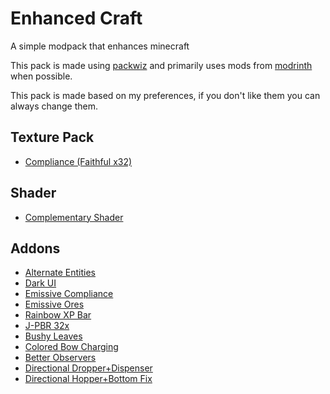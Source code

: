 # Enhanced Craft

A simple modpack that enhances minecraft

This pack is made using [packwiz](https://packwiz.infra.link/) and primarily uses mods from [modrinth](https://modrinth.com/) when possible.

This pack is made based on my preferences, if you don't like them you can always change them.


Texture Pack
------------
- [Compliance (Faithful x32)](https://faithfulpack.net/faithful32x/latest)

Shader
------
- [Complementary Shader](https://www.curseforge.com/minecraft/customization/complementary-shaders)

Addons
------
- [Alternate Entities](https://faithfulpack.net/addons/alternate-entities)
- [Dark UI](https://faithfulpack.net/addons/dark-ui)
- [Emissive Compliance](https://faithfulpack.net/addons/emissive-compliance)
- [Emissive Ores](https://faithfulpack.net/addons/emissive-ores)
- [Rainbow XP Bar](https://faithfulpack.net/addons/rainbow-xp-bar)
- [J-PBR 32x](https://faithfulpack.net/addons/ComplianceJ-PBR32x)
- [Bushy Leaves](https://faithfulpack.net/addons/BushyLeaves)
- [Colored Bow Charging](https://faithfulpack.net/addons/ChargingBows)
- [Better Observers](https://faithfulpack.net/addons/BetterObservers)
- [Directional Dropper+Dispenser](https://faithfulpack.net/addons/DirectionalDropperDispenser)
- [Directional Hopper+Bottom Fix](https://faithfulpack.net/addons/DirectionalHopperBottomFix)
